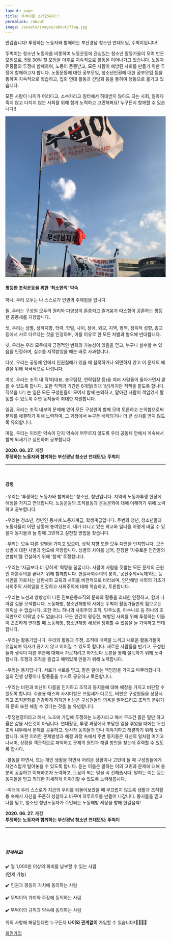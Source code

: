 ```yaml
---
layout: page
title: 뚜벅이를 소개합니다!!
permalink: /about
image: /assets/images/about/flag.jpg
---
```


<div class="row justify-content-between">
<div class="col-md-8 pr-5">

<p>반갑습니다! 투쟁하는 노동자와 함께하는 부산경남 청소년 연대모임, 뚜벅이입니다!</p>
<p>뚜벅이는 청소년 노동자를 비롯하여 노동운동에 관심있는 청소년 활동가들이 모여 만든 모임으로, 5월 30일 첫 모임을 이후로 지속적으로 활동을 이어나가고 있습니다. 노동자민중들의 투쟁에 함께하여, 노동이 존중받고, 모든 사람이 해방된 사회를 만들기 위한 투쟁에 함께하고자 합니다. 노동운동에 대한 공부모임, 청소년인권에 대한 공부모임 등을 통하여 지속적으로 학습하고, 집회 연대 활동과 간담회 등을 통하여 행동으로 옮기고 있습니다.</p>
<p>모든 사람이 나이가 어리다고, 소수자라고 일터에서 하대받지 않아도 되는 사회, 일하다 죽지 않고 다치지 않는 사회를 위해 함께 노력하고 고민해봐요! 누구든지 함께할 수 있습니다!!</p>

<p class="mb-5"><img class="shadow-lg" src="/assets/images/about/flag.jpg" alt="뚜벅이 깃발이 펄럭이고 있다." /></p>


<h4>평등한 조직운동을 위한 '최소한의' 약속</h4>
<p>하나, 우리 모두는 나 스스로가 인권의 주체임을 압니다.</p>
 
<p>둘, 우리는 구성원 모두의 권리와 다양성이 존중되고 즐거움과 따스함이 공존하는 평등한 공동체를 지향합니다.</p>
 
<p>셋, 우리는 성별, 성적지향, 학력, 학벌, 나이, 장애, 외모, 지역, 병역, 정치적 성향, 종교 등에서 서로 다르다는 것을 인정하며, 이를 이유로 한 모든 차별과 혐오에 반대합니다.</p>
 
<p>넷, 우리는 우리 모두에게 긍정적인 변화의 가능성이 있음을 믿고, 누구나 실수할 수 있음을 인정하며, 실수를 지적받았을 때는 바로 사과합니다.</p>

<p>다섯, 우리는 공동체 안에서 인권침해가 있을 때 침묵하거나 외면하지 않고 이 문제의 해결을 위해 적극적으로 나섭니다.</p>

<p>여섯, 우리는 조직 내 직책(대표, 총무팀장, 연락팀장 등)을 여러 사람들이 돌아가면서 맡을 수 있도록 합니다. 또한 직책의 기간은 6개월(최대 1년)까지만 직책을 맡도록 합니다. 직책을 나누는 일은 모든 구성원들이 모여서 함께 논의하고, 맡아간 사람이 책임있게 활동할 수 있도록 주변 동지들이 최대한 지원합니다.</p>

<p>일곱, 우리는 조직 내부의 문제에 있어 모든 구성원이 함께 모여 토론하고 논의함으로써 문제를 해결하기 위해 노력하며, 그 과정에서 누구든 배제되거나 더 큰 상처를 받지 않도록 유의합니다.</p>

<p>여덟, 우리는 이러한 약속이 단지 약속에 머무르지 않도록 우리 공동체 안에서 계속해서 함께 되새기고 실천하며 공부합니다</p>
<strong>2020. 06. 27.</strong> 제정<br> 
<strong>투쟁하는 노동자와 함께하는 부산경남 청소년 연대모임: 뚜벅이</strong>
<br>
<hr>
<br>
<h4>강령</h4>
<p>-우리는 ‘투쟁하는 노동자와 함께하는’ 청소년, 청년입니다. 지역의 노동자투쟁 현장에 애정을 가지고 연대합니다. 노동운동의 조직활동과 운동문화에 대해 이해하기 위해 노력하고 공부합니다. </p>

<p>-우리는 청소년, 청년인 동시에 노동자계급, 학생계급입니다. 주변의 청년, 청소년들과 노동자들이 어떤 상황에 놓여있는지, 내가 다니고 있는 학교와 일터를 어떻게 바꿀 수 있을지 동지들과 늘 함께 고민하고 실천할 방법을 찾습니다.</p>

<p>-우리는 모두 다른 성별을 가지고 있으며, 성적 지향 또한 모두 다름을 인지합니다. 모든 성별에 대한 차별과 혐오에 저항합니다. 성별의 차이를 넘어, 진정한 ‘자유로운 인간들의 연합체’를 건설하기 위해 ‘함께’ 투쟁합니다.</p>

<p>-우리는 ‘지금보다 더 강하게’ 혁명을 꿈꿉니다. 사람이 사람을 짓밟는 모든 문제의 근원인 자본주의를 끝내기 위해 함께합니다. 현실사회주의의 붕괴, ‘공산주의=독재’라는 등식만을 가르치는 남한사회 교육과 사회를 비판적으로 바라보며, 인간해방 사회의 기초가 사회주의 사회임을 인정하고 사회주의에 대해 학습하고, 토론합니다.</p>

<p>-우리는 노선과 방향성이 다른 진보운동조직의 문화와 활동을 최대한 인정하고, 함께 나아갈 길을 모색합니다. 노동해방, 청소년해방의 사회는 뚜벅이 활동가들만의 힘으로는 이뤄낼 수 없습니다. 또한 어느 하나의 사회주의 조직, 민주노총, 아수나로 등 하나의 조직만으로 이뤄낼 수도 없습니다. 모든 인간이 평등한, 해방된 사회를 위해 투쟁하는 이들이 끈끈하게 연대할 때 노동해방, 청소년해방 세상을 쟁취할 수 있음을 늘 기억하고 연대합니다.</p>

<p>-우리는 활동가입니다. 우리의 활동과 투쟁, 조직에 매력을 느끼고 새로운 활동가들이 유입되며 역사가 끊기지 않고 이어질 수 있도록 합니다. 새로운 사람들을 반기고, 구성원들과 생각이 다른 부분에 대해서 가르치려고 하기보다 토론을 통해 설득하기 위해 노력합니다. 투쟁과 조직을 즐겁고 매력있게 만들기 위해 노력합니다. </p>

<p>-우리는 동지입니다. 서로가 서로를 믿고, 맡은 일에는 책임감을 가지고 마무리합니다. 일의 진행 상황이나 활동들을 수시로 공유하고 토론합니다.</p>

<p>-우리는 비판과 비난이 다름을 인지하고 조직과 동지들에 대해 애정을 가지고 비판할 수 있도록 합니다. 수술용 매스와 사시미칼은 쓰임새가 다르듯, 비판은 구성원들을 성장시키고 조직문화를 건강하게 하지만 비난은 구성원들의 의욕을 떨어뜨리고 조직의 분위기와 문화 또한 해칠 수 있다는 것을 늘 유념합니다.</p>

<p>-투쟁현장이라고 해서, 노조에 가입해 투쟁하는 노동자라고 해서 무조건 옳은 말만 하고 옳은 삶을 사는것이 아닙니다. 연대활동, 투쟁 과정에서 부당한 일을 겪었을 때에는 우선 조직 내부에서 문제를 공유하고, 당사자 동지들과 만나 이야기하고 해결하기 위해 노력합니다. 또한 이러한 문제발생과 해결 과정 속에서 주변 동지들은 자신의 일처럼 여기고 나서며, 상황을 객관적으로 파악하고 문제의 원인과 해결 방안을 찾는데 주력할 수 있도록 합시다.</p>

<p>-활동을 하면서, 또는 개인 생활을 하면서 어려운 상황이나 고민이 들 때 구성원들에게 자연스럽게 털어놓을 수 있도록 합니다. 듣는 이들은 말하는 이의 고민과 문제에 대해 충분히 공감하고 이해하고자 노력하고, 도움이 되는 말을 꼭 전해줍시다. 말하는 이는 듣는 동지들을 믿고 최대한 자세하게 이야기할 수 있도록 노력해봅시다.</p>

<p>-미래에 우리 스스로가 지금의 우리를 되돌아보았을 때 부끄럽지 않도록 생활과 조직활동 속에서 자신을 꾸준히 성찰하고 바꾸며 하루하루를 만들어 나갑니다. 동지들을 믿고 나를 믿고, 청소년 청년노동자가 주인되는 노동해방 세상을 향해 한걸음씩!</p>

<strong>2020. 06. 27.</strong> 제정<br> 
<strong>투쟁하는 노동자와 함께하는 부산경남 청소년 연대모임: 뚜벅이</strong>
<hr>
<br><br>
</div>

<div class="col-md-4">

<div class="sticky-top sticky-top-80">
<h5>함께해요!</h5>
<p>✔️ 월 1,000원 이상의 회비를 납부할 수 있는 사람<br>(면제 가능)</p>
<p>✔️ 인권과 평등의 가치에 동의하는 사람</p>
<p>✔️ 뚜벅이의 가치와 주장에 동의하는 사람</p>
<p>✔️ 뚜벅이의 규칙과 약속에 동의하는 사람</p>
<p>위의 사항에 해당된다면 누구든지 <strong>나이와 관계없이</strong> 가입할 수 있습니다!🏃‍♀️🏃‍♀️</p>

<a target="_blank" href="https://docs.google.com/forms/d/e/1FAIpQLSeLgQe8eUREB_2X3UuU7xPDZn7oXSByDPHu7XDZyK2Z4j93Fg/viewform?usp=sf_link" class="btn btn-danger">회원가입</a>
<br>
<br>


</div>
</div>
</div>

